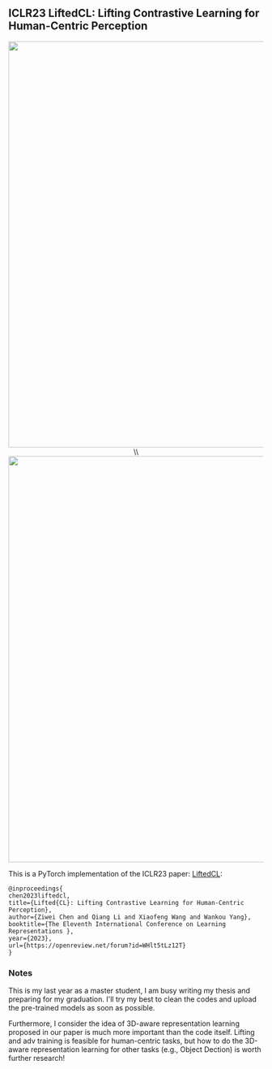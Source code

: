 ## ICLR23 LiftedCL: Lifting Contrastive Learning for Human-Centric Perception
<p align="center">
  <img src="https://user-images.githubusercontent.com/53289490/222353213-a57db9b2-1177-4260-8703-9240c923f368.png" width="800">\\
  <img src="https://user-images.githubusercontent.com/53289490/222353348-e9d1ad9e-291c-409f-97fd-e9f06b385ca5.png" width="800">
</p>

This is a PyTorch implementation of the ICLR23 paper: [LiftedCL](https://openreview.net/forum?id=WHlt5tLz12T):
```
@inproceedings{
chen2023liftedcl,
title={Lifted{CL}: Lifting Contrastive Learning for Human-Centric Perception},
author={Ziwei Chen and Qiang Li and Xiaofeng Wang and Wankou Yang},
booktitle={The Eleventh International Conference on Learning Representations },
year={2023},
url={https://openreview.net/forum?id=WHlt5tLz12T}
}
```

### Notes

This is my last year as a master student, I am busy writing my thesis and preparing for my graduation. I'll try my best to clean the codes and upload the pre-trained models as soon as possible.

Furthermore, I consider the idea of 3D-aware representation learning proposed in our paper is much more important than the code itself. Lifting and adv training is feasible for human-centric tasks, but how to do the 3D-aware representation learning for other tasks (e.g., Object Dection) is worth further research! 

